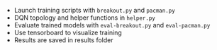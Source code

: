 * Launch training scripts with `breakout.py` and `pacman.py`
* DQN topology and helper functions in `helper.py`
* Evaluate trained models with `eval-breakout.py` and `eval-pacman.py`
* Use tensorboard to visualize training
* Results are saved in results folder
